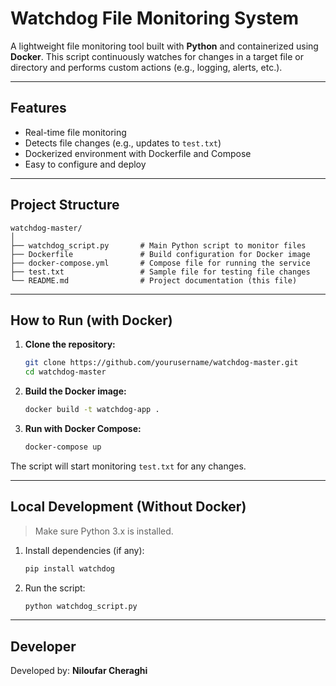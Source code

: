 #  Watchdog File Monitoring System

A lightweight file monitoring tool built with **Python** and containerized using **Docker**. This script continuously watches for changes in a target file or directory and performs custom actions (e.g., logging, alerts, etc.).

---

##  Features

-  Real-time file monitoring
-  Detects file changes (e.g., updates to `test.txt`)
-  Dockerized environment with Dockerfile and Compose
-  Easy to configure and deploy

---

##  Project Structure

```
watchdog-master/
│
├── watchdog_script.py       # Main Python script to monitor files
├── Dockerfile               # Build configuration for Docker image
├── docker-compose.yml       # Compose file for running the service
├── test.txt                 # Sample file for testing file changes
└── README.md                # Project documentation (this file)
```

---

##  How to Run (with Docker)

1. **Clone the repository:**
   ```bash
   git clone https://github.com/yourusername/watchdog-master.git
   cd watchdog-master
   ```

2. **Build the Docker image:**
   ```bash
   docker build -t watchdog-app .
   ```

3. **Run with Docker Compose:**
   ```bash
   docker-compose up
   ```

The script will start monitoring `test.txt` for any changes.

---

##  Local Development (Without Docker)

> Make sure Python 3.x is installed.

1. Install dependencies (if any):
   ```bash
   pip install watchdog
   ```

2. Run the script:
   ```bash
   python watchdog_script.py
   ```



---

##  Developer

Developed by: **Niloufar Cheraghi**
